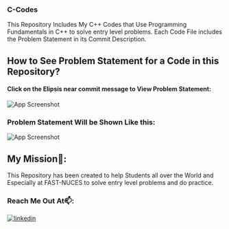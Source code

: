 ### C-Codes
This Repository Includes My C++ Codes that Use Programming Fundamentals in C++ to solve entry level problems. Each Code File includes the Problem Statement in its Commit Description.
## How to See Problem Statement for a Code in this Repository?
#### Click on the Elipsis near commit message to View Problem Statement:
![App Screenshot](https://imgtr.ee/images/2023/06/03/bRVws.png)

### Problem Statement Will be Shown Like this:
![App Screenshot](https://imgtr.ee/images/2023/06/03/bRs9V.png)

## My Mission🌱:
This Repository has been created to help Students all over the World and Especially at FAST-NUCES to solve entry level problems and do practice.
### Reach Me Out At📫:
[![linkedin](https://img.shields.io/badge/linkedin-0A66C2?style=for-the-badge&logo=linkedin&logoColor=white)](https://www.linkedin.com/in/syed-abdullah-hassan-a17286215/)
